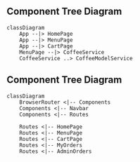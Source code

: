 
## Component Tree Diagram
```mermaid
classDiagram
    App --|> HomePage
    App --|> MenuPage
    App --|> CartPage
    MenuPage --|> CoffeeService
    CoffeeService ..> CoffeeModelService
```

## Component Tree Diagram
```mermaid
classDiagram
    BrowserRouter <|-- Components
    Components <|-- Navbar
    Components <|-- Routes

    Routes <|-- HomePage
    Routes <|-- MenuPage
    Routes <|-- CartPage
    Routes <|-- MyOrders
    Routes <|-- AdminOrders
